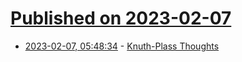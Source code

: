 # [Published on 2023-02-07](index.md)

* [2023-02-07, 05:48:34](https://news.ycombinator.com/item?id=34689213) - [Knuth-Plass Thoughts](https://github.com/jaroslov/knuth-plass-thoughts/blob/master/plass.md)
